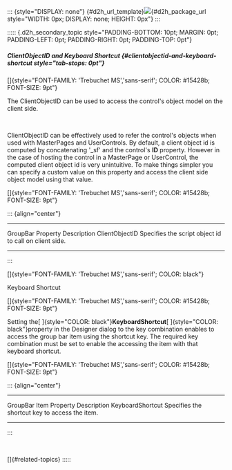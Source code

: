 ::: {style="DISPLAY: none"}
[](ms-xhelp:///?Id=d2h_url_template){#d2h_url_template}![](!package_url!){#d2h_package_url style="WIDTH: 0px; DISPLAY: none; HEIGHT: 0px"}
:::

::::: {.d2h_secondary_topic style="PADDING-BOTTOM: 10pt; MARGIN: 0pt; PADDING-LEFT: 0pt; PADDING-RIGHT: 0pt; PADDING-TOP: 0pt"}
##### ClientObjectID and Keyboard Shortcut {#clientobjectid-and-keyboard-shortcut style="tab-stops: 0pt"}

[]{style="FONT-FAMILY: 'Trebuchet MS','sans-serif'; COLOR: #15428b; FONT-SIZE: 9pt"} 

The ClientObjectID can be used to access the control\'s object model on the client side.

 

ClientObjectID can be effectively used to refer the control\'s objects when used with MasterPages and UserControls. By default, a client object id is computed by concatenating \'\_sf\' and the control\'s **ID** property. However in the case of hosting the control in a MasterPage or UserControl, the computed client object id is very unintuitive. To make things simpler you can specify a custom value on this property and access the client side object model using that value.

[]{style="FONT-FAMILY: 'Trebuchet MS','sans-serif'; COLOR: #15428b; FONT-SIZE: 9pt"} 

::: {align="center"}
  ------------------- --------------------------------------------------------
  GroupBar Property   Description
  ClientObjectID      Specifies the script object id to call on client side.
  ------------------- --------------------------------------------------------
:::

[]{style="FONT-FAMILY: 'Trebuchet MS','sans-serif'; COLOR: black"} 

Keyboard Shortcut

[]{style="FONT-FAMILY: 'Trebuchet MS','sans-serif'; COLOR: #15428b; FONT-SIZE: 9pt"} 

Setting the[ ]{style="COLOR: black"}**KeyboardShortcut**[ ]{style="COLOR: black"}property in the Designer dialog to the key combination enables to access the group bar item using the shortcut key. The required key combination must be set to enable the accessing the item with that keyboard shortcut.

[]{style="FONT-FAMILY: 'Trebuchet MS','sans-serif'; COLOR: #15428b; FONT-SIZE: 9pt"} 

::: {align="center"}
  ------------------------ ------------------------------------------------
  GroupBar Item Property   Description
  KeyboardShortcut         Specifies the shortcut key to access the item.
  ------------------------ ------------------------------------------------
:::

 

[]{#related-topics}
:::::
